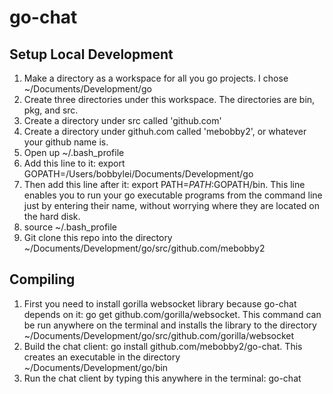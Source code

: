 # go-chat

## Setup Local Development
1. Make a directory as a workspace for all you go projects. I chose ~/Documents/Development/go
2. Create three directories under this workspace. The directories are bin, pkg, and src.
3. Create a directory under src called 'github.com'
4. Create a directory under githuh.com called 'mebobby2', or whatever your github name is.
5. Open up ~/.bash_profile
6. Add this line to it: export GOPATH=/Users/bobbylei/Documents/Development/go
7. Then add this line after it: export PATH=$PATH:$GOPATH/bin. This line enables you to run your go executable programs from the command line just by entering their name, without worrying where they are located on the hard disk.
8. source ~/.bash_profile
9. Git clone this repo into the directory ~/Documents/Development/go/src/github.com/mebobby2

## Compiling
1. First you need to install gorilla websocket library because go-chat depends on it: go get github.com/gorilla/websocket. This command can be run anywhere on the terminal and installs the library to the directory ~/Documents/Development/go/src/github.com/gorilla/websocket
2. Build the chat client: go install github.com/mebobby2/go-chat. This creates an executable in the directory  ~/Documents/Development/go/bin
3. Run the chat client by typing this anywhere in the terminal: go-chat


